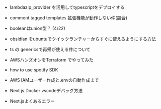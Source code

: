 - lambdazip_provider を活用してtypescriptをデプロイする
- comment tagged templates 拡張機能が動作しない件(競合)
- booleanはunion型？ (4/22)
- obsidian をubuntuでクイックランチャーからすぐに使えるようにする方法
- ts の genericsで再帰が使える件について
- AWSハンズオンをTerraform でやってみた
- how to use spotify SDK
- AWS IAMユーザー作成と.envの自動作成まで
- Next.js Docker vscodeデバッグ方法

- Next.jsよくあるエラー
